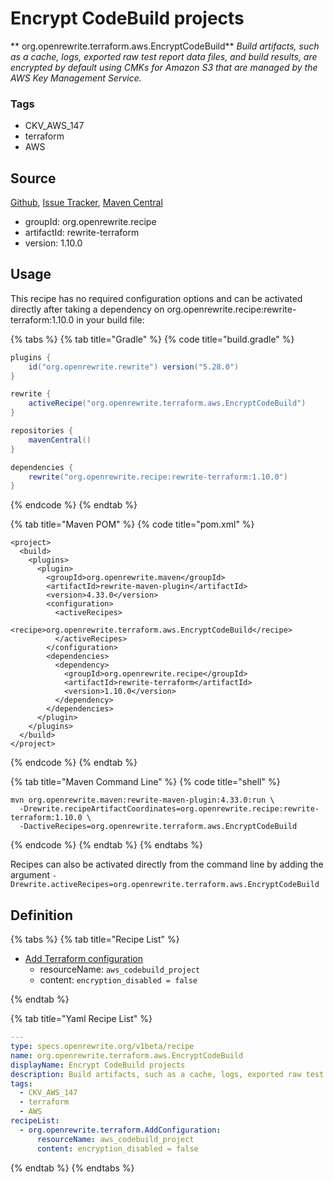 # Encrypt CodeBuild projects

** org.openrewrite.terraform.aws.EncryptCodeBuild**
_Build artifacts, such as a cache, logs, exported raw test report data files, and build results, are encrypted by default using CMKs for Amazon S3 that are managed by the AWS Key Management Service._

### Tags

* CKV_AWS_147
* terraform
* AWS

## Source

[Github](https://github.com/openrewrite/rewrite-terraform), [Issue Tracker](https://github.com/openrewrite/rewrite-terraform/issues), [Maven Central](https://search.maven.org/artifact/org.openrewrite.recipe/rewrite-terraform/1.10.0/jar)

* groupId: org.openrewrite.recipe
* artifactId: rewrite-terraform
* version: 1.10.0


## Usage

This recipe has no required configuration options and can be activated directly after taking a dependency on org.openrewrite.recipe:rewrite-terraform:1.10.0 in your build file:

{% tabs %}
{% tab title="Gradle" %}
{% code title="build.gradle" %}
```groovy
plugins {
    id("org.openrewrite.rewrite") version("5.28.0")
}

rewrite {
    activeRecipe("org.openrewrite.terraform.aws.EncryptCodeBuild")
}

repositories {
    mavenCentral()
}

dependencies {
    rewrite("org.openrewrite.recipe:rewrite-terraform:1.10.0")
}
```
{% endcode %}
{% endtab %}

{% tab title="Maven POM" %}
{% code title="pom.xml" %}
```markup
<project>
  <build>
    <plugins>
      <plugin>
        <groupId>org.openrewrite.maven</groupId>
        <artifactId>rewrite-maven-plugin</artifactId>
        <version>4.33.0</version>
        <configuration>
          <activeRecipes>
            <recipe>org.openrewrite.terraform.aws.EncryptCodeBuild</recipe>
          </activeRecipes>
        </configuration>
        <dependencies>
          <dependency>
            <groupId>org.openrewrite.recipe</groupId>
            <artifactId>rewrite-terraform</artifactId>
            <version>1.10.0</version>
          </dependency>
        </dependencies>
      </plugin>
    </plugins>
  </build>
</project>
```
{% endcode %}
{% endtab %}

{% tab title="Maven Command Line" %}
{% code title="shell" %}
```shell
mvn org.openrewrite.maven:rewrite-maven-plugin:4.33.0:run \
  -Drewrite.recipeArtifactCoordinates=org.openrewrite.recipe:rewrite-terraform:1.10.0 \
  -DactiveRecipes=org.openrewrite.terraform.aws.EncryptCodeBuild
```
{% endcode %}
{% endtab %}
{% endtabs %}

Recipes can also be activated directly from the command line by adding the argument `-Drewrite.activeRecipes=org.openrewrite.terraform.aws.EncryptCodeBuild`

## Definition

{% tabs %}
{% tab title="Recipe List" %}
* [Add Terraform configuration](../../terraform/addconfiguration.md)
  * resourceName: `aws_codebuild_project`
  * content: `encryption_disabled = false`

{% endtab %}

{% tab title="Yaml Recipe List" %}
```yaml
---
type: specs.openrewrite.org/v1beta/recipe
name: org.openrewrite.terraform.aws.EncryptCodeBuild
displayName: Encrypt CodeBuild projects
description: Build artifacts, such as a cache, logs, exported raw test report data files, and build results, are encrypted by default using CMKs for Amazon S3 that are managed by the AWS Key Management Service.
tags:
  - CKV_AWS_147
  - terraform
  - AWS
recipeList:
  - org.openrewrite.terraform.AddConfiguration:
      resourceName: aws_codebuild_project
      content: encryption_disabled = false

```
{% endtab %}
{% endtabs %}

